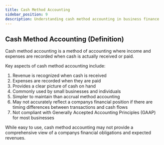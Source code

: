 ```yaml
---
title: Cash Method Accounting
sidebar_position: 9
description: Understanding cash method accounting in business finance
---
```

## Cash Method Accounting (Definition)
Cash method accounting is a method of accounting where income and expenses are recorded when cash is actually received or paid.

Key aspects of cash method accounting include:
1. Revenue is recognized when cash is received
2. Expenses are recorded when they are paid
3. Provides a clear picture of cash on hand
4. Commonly used by small businesses and individuals
5. Simpler to maintain than accrual method accounting
6. May not accurately reflect a companys financial position if there are timing differences between transactions and cash flows
7. Not compliant with Generally Accepted Accounting Principles (GAAP) for most businesses

While easy to use, cash method accounting may not provide a comprehensive view of a companys financial obligations and expected revenues.